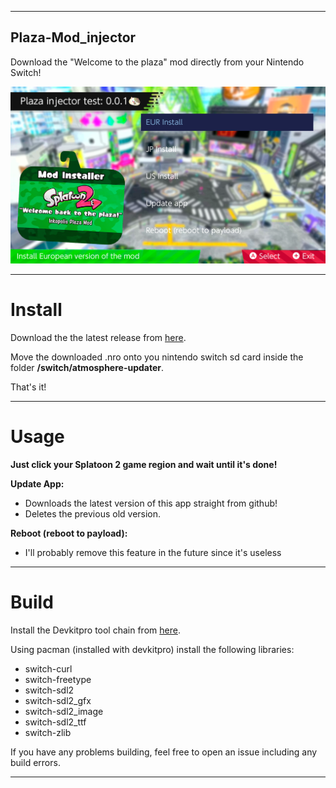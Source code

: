 
----

## Plaza-Mod_injector

Download the "Welcome to the plaza" mod directly from your Nintendo Switch!

![Img](images/example.jpg)

----

# Install

Download the the latest release from [here](https://github.com/nacho95101/plaza-mod-injector/releases/download/wip/plaza-mod-injector.nro).

Move the downloaded .nro onto you nintendo switch sd card inside the folder **/switch/atmosphere-updater**.

That's it!

----

# Usage

__**Just click your Splatoon 2 game region and wait until it's done!**__

**Update App:**

* Downloads the latest version of this app straight from github!
* Deletes the previous old version.

**Reboot (reboot to payload):**

* I'll probably remove this feature in the future since it's useless
----

# Build

Install the Devkitpro tool chain from [here](https://devkitpro.org/wiki/Getting_Started).

 Using pacman (installed with devkitpro) install the following libraries:
* switch-curl
* switch-freetype
* switch-sdl2
* switch-sdl2_gfx
* switch-sdl2_image
* switch-sdl2_ttf
* switch-zlib

If you have any problems building, feel free to open an issue including any build errors.

----

